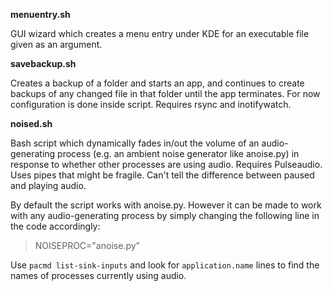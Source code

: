 **menuentry.sh**

GUI wizard which creates a menu entry under KDE for an executable file given as an argument.

**savebackup.sh**

Creates a backup of a folder and starts an app, and continues to create backups of any changed file in that folder until the app terminates.
For now configuration is done inside script. Requires rsync and inotifywatch.

**noised.sh**

Bash script which dynamically fades in/out the volume of an audio-generating process (e.g. an ambient noise generator like anoise.py) in response to whether other processes are using audio. Requires Pulseaudio. Uses pipes that might be fragile. Can't tell the difference between paused and playing audio.

By default the script works with anoise.py. However it can be made to work with any audio-generating process by simply changing the following line in the code accordingly:

> NOISEPROC="anoise.py"

Use `pacmd list-sink-inputs` and look for `application.name` lines to find the names of processes currently using audio.
